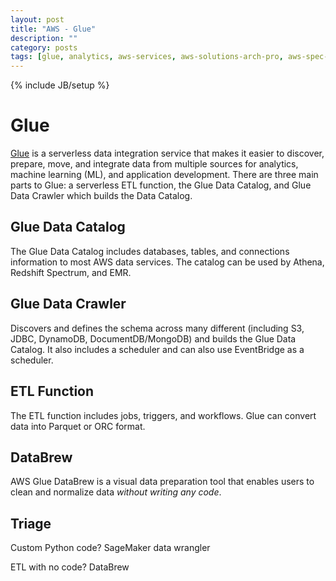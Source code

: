 ```yaml
---
layout: post
title: "AWS - Glue"
description: ""
category: posts
tags: [glue, analytics, aws-services, aws-solutions-arch-pro, aws-spec-ml]
---
```

{% include JB/setup %}

# Glue
[Glue](https://aws.amazon.com/glue/) is a serverless data integration service that makes it easier to discover, prepare, move, and integrate data from multiple sources for analytics, machine learning (ML), and application development. There are three main parts to Glue: a serverless ETL function, the Glue Data Catalog, and Glue Data Crawler which builds the Data Catalog. 

## Glue Data Catalog
The Glue Data Catalog includes databases, tables, and connections information to most AWS data services. The catalog can be used by Athena, Redshift Spectrum, and EMR.

## Glue Data Crawler
Discovers and defines the schema across many different (including S3, JDBC, DynamoDB, DocumentDB/MongoDB) and builds the Glue Data Catalog. It also includes a scheduler and can also use EventBridge as a scheduler.

## ETL Function
The ETL function includes jobs, triggers, and workflows. Glue can convert data into Parquet or ORC format. 

## DataBrew
AWS Glue DataBrew is a visual data preparation tool that enables users to clean and normalize data *without writing any code*. 

## Triage
Custom Python code? SageMaker data wrangler

ETL with no code? DataBrew